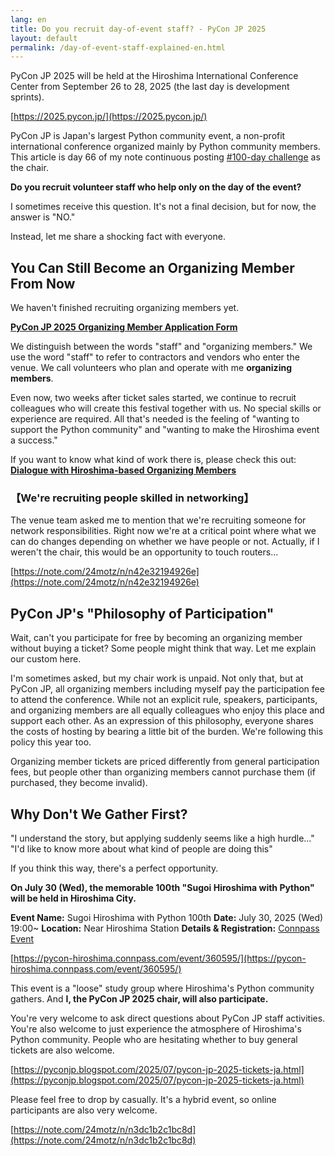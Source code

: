 ```yaml
---
lang: en
title: Do you recruit day-of-event staff? - PyCon JP 2025
layout: default
permalink: /day-of-event-staff-explained-en.html
---
```


PyCon JP 2025 will be held at the Hiroshima International Conference Center from September 26 to 28, 2025 (the last day is development sprints).

[https://2025.pycon.jp/](https://2025.pycon.jp/)

PyCon JP is Japan's largest Python community event, a non-profit international conference organized mainly by Python community members.
This article is day 66 of my note continuous posting [#100-day challenge](https://note.com/hashtag/100%E6%97%A5%E3%83%81%E3%83%A3%E3%83%AC%E3%83%B3%E3%82%B8) as the chair.

**Do you recruit volunteer staff who help only on the day of the event?**

I sometimes receive this question.
It's not a final decision, but for now, the answer is "NO."

Instead, let me share a shocking fact with everyone.

## You Can Still Become an Organizing Member From Now

We haven't finished recruiting organizing members yet.

[**PyCon JP 2025 Organizing Member Application Form**](https://forms.gle/7irqYKhZVj7AY7LfA)

We distinguish between the words "staff" and "organizing members."
We use the word "staff" to refer to contractors and vendors who enter the venue.
We call volunteers who plan and operate with me **organizing members**.

Even now, two weeks after ticket sales started, we continue to recruit colleagues who will create this festival together with us.
No special skills or experience are required.
All that's needed is the feeling of "wanting to support the Python community" and "wanting to make the Hiroshima event a success."

If you want to know what kind of work there is, please check this out: [**Dialogue with Hiroshima-based Organizing Members**](https://pyconjp-2025-chair.nishimotz.com/hiroshima-member-dialogue.html)

### 【We're recruiting people skilled in networking】

The venue team asked me to mention that we're recruiting someone for network responsibilities.
Right now we're at a critical point where what we can do changes depending on whether we have people or not.
Actually, if I weren't the chair, this would be an opportunity to touch routers...

[https://note.com/24motz/n/n42e32194926e](https://note.com/24motz/n/n42e32194926e)

## PyCon JP's "Philosophy of Participation"

Wait, can't you participate for free by becoming an organizing member without buying a ticket?
Some people might think that way.
Let me explain our custom here.

I'm sometimes asked, but my chair work is unpaid.
Not only that, but at PyCon JP, all organizing members including myself pay the participation fee to attend the conference.
While not an explicit rule, speakers, participants, and organizing members are all equally colleagues who enjoy this place and support each other.
As an expression of this philosophy, everyone shares the costs of hosting by bearing a little bit of the burden.
We're following this policy this year too.

Organizing member tickets are priced differently from general participation fees, but people other than organizing members cannot purchase them (if purchased, they become invalid).

## Why Don't We Gather First?

"I understand the story, but applying suddenly seems like a high hurdle..." "I'd like to know more about what kind of people are doing this"

If you think this way, there's a perfect opportunity.

**On July 30 (Wed), the memorable 100th "Sugoi Hiroshima with Python" will be held in Hiroshima City.**

**Event Name:** Sugoi Hiroshima with Python 100th
**Date:** July 30, 2025 (Wed) 19:00~
**Location:** Near Hiroshima Station
**Details & Registration:** [Connpass Event](https://pycon-hiroshima.connpass.com/event/360595/)

[https://pycon-hiroshima.connpass.com/event/360595/](https://pycon-hiroshima.connpass.com/event/360595/)

This event is a "loose" study group where Hiroshima's Python community gathers.
And **I, the PyCon JP 2025 chair, will also participate.**

You're very welcome to ask direct questions about PyCon JP staff activities.
You're also welcome to just experience the atmosphere of Hiroshima's Python community.
People who are hesitating whether to buy general tickets are also welcome.

[https://pyconjp.blogspot.com/2025/07/pycon-jp-2025-tickets-ja.html](https://pyconjp.blogspot.com/2025/07/pycon-jp-2025-tickets-ja.html)

Please feel free to drop by casually.
It's a hybrid event, so online participants are also very welcome.

[https://note.com/24motz/n/n3dc1b2c1bc8d](https://note.com/24motz/n/n3dc1b2c1bc8d)